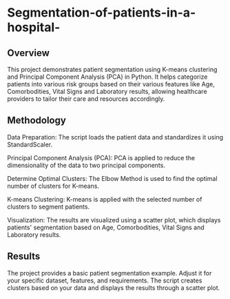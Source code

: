 # Segmentation-of-patients-in-a-hospital-


## Overview
This project demonstrates patient segmentation using K-means clustering and Principal Component Analysis (PCA) in Python. It helps categorize patients into various risk groups based on their various features like Age, Comorbodities, Vital Signs and Laboratory results, allowing healthcare providers to tailor their care and resources accordingly.

## Methodology
Data Preparation: The script loads the patient data and standardizes it using StandardScaler.

Principal Component Analysis (PCA): PCA is applied to reduce the dimensionality of the data to two principal components.

Determine Optimal Clusters: The Elbow Method is used to find the optimal number of clusters for K-means.

K-means Clustering: K-means is applied with the selected number of clusters to segment patients.

Visualization: The results are visualized using a scatter plot, which displays patients' segmentation based on Age, Comorbodities, Vital Signs and Laboratory results.


## Results
The project provides a basic patient segmentation example. Adjust it for your specific dataset, features, and requirements. The script creates clusters based on your data and displays the results through a scatter plot.








